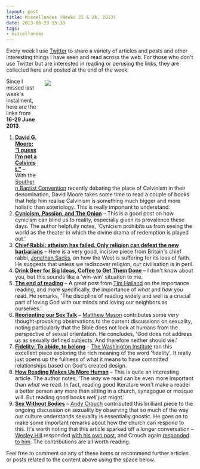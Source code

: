 ```yaml
---
layout: post
title: Miscellanées (Weeks 25 & 26, 2013)
date: 2013-06-29 15:30
tags:
- miscellanées
---
```

Every week I use <a href="http://twitter.com/jakebelder">Twitter</a> to share a variety of articles and posts and other interesting things I have seen and read across the web. For those who don't use Twitter but are interested in reading or perusing the links, they are collected here and posted at the end of the week.

<div style="float: right; margin: 5px 1px 0px 20px; width: 400px; height: 269px;"><img src="https://dl.dropboxusercontent.com/u/3897986/Jake%20Blog%20Images/holding%20a%20pint.jpg"></div>
Since I missed last week's instalment, here are the links from <strong>16-29 June 2013</strong>.

<ol>
<li><strong><a href="http://www.patheos.com/blogs/jesuscreed/2013/06/15/david-g-moore-i-guess-im-not-a-calvinist/">David G. Moore: “I guess I’m not a Calvinist.”</a></strong> – With the <a href="http://en.wikipedia.org/wiki/Southern_Baptist_Convention">Southern Baptist Convention</a> recently debating the place of Calvinism in their denomination, David Moore takes some time to read a couple of books that help him realise Calvinism is something much bigger and more holistic than soteriology. This is really important to understand.</li>

<li><strong><a href="http://www.patheos.com/blogs/fareforward/2013/06/cynicism-passion-and-the-onion/">Cynicism, Passion, and The Onion</a></strong> – This is a good post on how cynicism can blind us to reality, especially given its prevalence these days. The author helpfully notes, 'Cynicism prohibits us from seeing the world as the theater in which the divine drama of redemption is played out.'</li>

<li><strong><a href="http://www.spectator.co.uk/features/8932301/atheism-has-failed-only-religion-can-fight-the-barbarians/">Chief Rabbi: atheism has failed. Only religion can defeat the new barbarians</a></strong> – Here is a very good, incisive piece from Britain's chief rabbi, <a href="http://en.wikipedia.org/wiki/Jonathan_Sacks">Jonathan Sacks</a>, on how the West is suffering for its loss of faith. He suggests that unless we rediscover religion, our civilisation is in peril.</li>

<li><strong><a href="http://lifehacker.com/why-you-should-drink-beer-for-big-ideas-coffee-to-get-513262326">Drink Beer for Big Ideas, Coffee to Get Them Done</a></strong> – I don't know about you, but this sounds like a 'win-win' situation to me.</li>

<li><strong><a href="http://tjhoiland.com/wordpress/2013/06/why-read/">The end of reading</a></strong> – A great post from <a href="http://twitter.com/tjhoiland">Tim Høiland</a> on the importance reading, and more specifically, the importance of <em>what</em> and <em>how</em> you read. He remarks, 'The discipline of reading widely and well is a crucial part of loving God with our minds and loving our neighbors as ourselves.' </li>

<li><strong><a href="http://trinityhouseinstitute.com/reorienting-our-sex-talk/">Reorienting our Sex Talk</a></strong> – <a href="http://twitter.com/matthewwmason">Matthew Mason</a> contributes some very thought-provoking observations to the current discussions on sexuality, noting particularly that the Bible does not look at humans from the perspective of sexual orientation. He concludes, 'God does not address us as sexually defined subjects. And therefore neither should we.'</li>

<li><strong><a href="http://www.washingtoninst.org/5209/fidelity-to-abide-to-belong/">Fidelity: To abide, to belong</a></strong> – <a href="http://twitter.com/TWI_vocation">The Washington Institute</a> ran this excellent piece exploring the rich meaning of the word 'fidelity'. It really just opens up the fullness of what it means to have committed relationships based on God's created design.</li>

<li><strong><a href="http://www.theatlantic.com/national/archive/2013/06/how-reading-makes-us-more-human/277079/?utm_content=buffercad75&utm_source=buffer">How Reading Makes Us More Human</a></strong> – This is quite an interesting article. The author notes, 'The <em>way</em> we read can be even more important than <em>what</em> we read. In fact, reading good literature won't make a reader a better person any more than sitting in a church, synagogue or mosque will. But reading good books <em>well</em> just might.'</li>

<li><strong><a href="http://www.christianitytoday.com/ct/2013/july-august/sex-without-bodies.html?paging=off&utm_source=buffer&utm_campaign=Buffer&utm_content=buffer6c965&utm_medium=twitter#bmb=1">Sex Without Bodies</a></strong> – <a href="http://twitter.com/ahc">Andy Crouch</a> contributed this brilliant piece to the ongoing discussion on sexuality by observing that so much of the way our culture understands sexuality is essentially gnostic. He goes on to make some important remarks about how the church can respond to this. It's worth noting that this article sparked off a longer conversation – <a href="http://twitter.com/wesleyhill">Wesley Hill</a> responded <a href="http://spiritualfriendship.org/2013/06/27/how-do-bodies-matter/">with his own post</a>, and Crouch again <a href="http://spiritualfriendship.org/2013/06/27/how-do-bodies-matter/#comment-1412">responded to him</a>. The contributions are all worth reading.</li>
</ol>

Feel free to comment on any of these items or recommend further articles or posts related to the content above using the space below.
